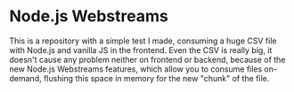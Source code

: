 # Node.js Webstreams

This is a repository with a simple test I made, consuming a huge CSV file with Node.js and vanilla JS in the frontend. Even the CSV is really big, it doesn't cause any problem neither on frontend or backend, because of the new Node.js Webstreams features, which allow you to consume files on-demand, flushing this space in memory for the new "chunk" of the file.
